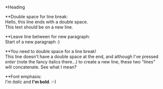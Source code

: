 *Heading

**Double space for line break:  
Hello, this line ends with a double space.  
This text should be on a new line.

**Leave line between for new paragraph:  
Start of a new paragraph :)

**You need to double space for a line break!  
This line doesn't have a double space at the end, and although I've pressed *enter* (note the fancy italics there...) to create a new line, these two "lines" will concatenate.
See what I mean?

**Font emphasis:  
*I'm italic* and **I'm bold**. :-)